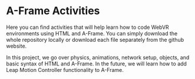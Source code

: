# A-Frame Activities
Here you can find activities that will help learn how to code WebVR environments using HTML and A-Frame.
You can simply download the whole repository locally or download each file separately from the github website.

In this project, we go over physics, animations, network setup, objects, and basic syntax of HTML and A-Frame. In the future, we will learn how to add Leap Motion Controller functionality to A-Frame.

